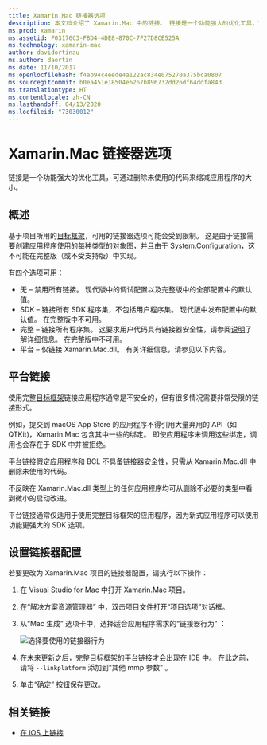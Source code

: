 ```yaml
---
title: Xamarin.Mac 链接器选项
description: 本文档介绍了 Xamarin.Mac 中的链接。 链接是一个功能强大的优化工具，可通过删除未使用的代码来缩减应用程序的大小。
ms.prod: xamarin
ms.assetid: F03176C3-F8D4-4DE8-870C-7F27D8CE525A
ms.technology: xamarin-mac
author: davidortinau
ms.author: daortin
ms.date: 11/10/2017
ms.openlocfilehash: f4ab94c4eede4a122ac834e075270a375bca0807
ms.sourcegitcommit: b0ea451e18504e6267b896732dd26df64ddfa843
ms.translationtype: HT
ms.contentlocale: zh-CN
ms.lasthandoff: 04/13/2020
ms.locfileid: "73030012"
---
```

# <a name="xamarinmac-linker-options"></a>Xamarin.Mac 链接器选项

 链接是一个功能强大的优化工具，可通过删除未使用的代码来缩减应用程序的大小。

## <a name="overview"></a>概述

基于项目所用的[目标框架](~/mac/platform/target-framework.md)，可用的链接器选项可能会受到限制。 这是由于链接需要创建应用程序使用的每种类型的对象图，并且由于 System.Configuration，这不可能在完整版（或不受支持版）中实现。

有四个选项可用：

-  无 – 禁用所有链接。 现代版中的调试配置以及完整版中的全部配置中的默认值。
-  SDK – 链接所有 SDK 程序集，不包括用户程序集。 现代版中发布配置中的默认值。 在完整版中不可用。
-  完整 – 链接所有程序集。 这要求用户代码具有链接器安全性，请参阅[说明](~/ios/deploy-test/linker.md)了解详细信息。 在完整版中不可用。
-  平台 – 仅链接 Xamarin.Mac.dll。 有关详细信息，请参见以下内容。

## <a name="platform-linking"></a>平台链接

使用完整[目标框架](~/mac/platform/target-framework.md)链接应用程序通常是不安全的，但有很多情况需要非常受限的链接形式。

例如，提交到 macOS App Store 的应用程序不得引用大量弃用的 API（如 QTKit)，Xamarin.Mac 包含其中一些的绑定。 即使应用程序未调用这些绑定，调用也会存在于 SDK 中并被拒绝。

平台链接假定应用程序和 BCL 不具备链接器安全性，只需从 Xamarin.Mac.dll 中删除未使用的代码。 

不反映在 Xamarin.Mac.dll 类型上的任何应用程序均可从删除不必要的类型中看到微小的启动改进。

平台链接通常仅适用于使用完整目标框架的应用程序，因为新式应用程序可以使用功能更强大的 SDK 选项。

## <a name="setting-the-linker-configuration"></a>设置链接器配置

若要更改为 Xamarin.Mac 项目的链接器配置，请执行以下操作：

1. 在 Visual Studio for Mac 中打开 Xamarin.Mac 项目。
2. 在“解决方案资源管理器”   中，双击项目文件打开“项目选项”对话框。
3. 从“Mac 生成”  选项卡中，选择适合应用程序需求的“链接器行为”  ：

    ![选择要使用的链接器行为](linker-images/link-behavior.png "选择要使用的链接器行为")

4. 在未来更新之后，完整目标框架的平台链接才会出现在 IDE 中。 在此之前，请将 `--linkplatform` 添加到“其他 mmp 参数”  。
5. 单击“确定”  按钮保存更改。

## <a name="related-links"></a>相关链接

- [在 iOS 上链接](~/ios/deploy-test/linker.md)
